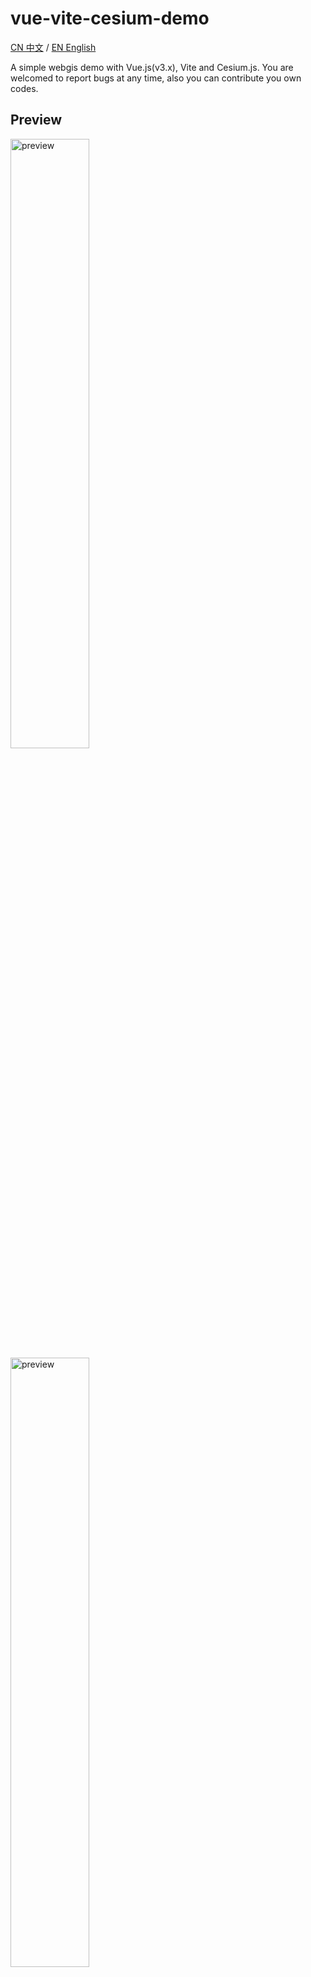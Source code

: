 # vue-vite-cesium-demo
[CN 中文](./README.md) / [EN English](./README-EN.md)

A simple webgis demo with Vue.js(v3.x), Vite and Cesium.js. You are welcomed to report bugs at any time, also you can contribute you own codes. 
## Preview

<img src="https://i.ibb.co/yn50yz5/earth.jpg" width="50%" alt="preview" />

<img src="https://i.ibb.co/HFgPbFB/pushing.jpg" width="50%" alt="preview" />

<img src="https://i.ibb.co/x6KKxVn/jietu.png" width="50%" alt="preview" />

<img src="https://i.ibb.co/7SwqVKK/xxx.png" width="50%" alt="preview" />

<img src="https://i.ibb.co/yPCcMwp/yyy.png" width="50%" alt="preview" />

## ONLINE SITE
[https://lihanqiang.github.io/vue-vite-cesium-demo/](https://lihanqiang.github.io/vue-vite-cesium-demo/)

## Demo strcuture
  - public
  - > geojson
  - > models
  - > plugins
  - > tilesets
  - > setting.js
  - src
  - > assets
  - > cesiumUtils
  - > components
  - > mocks
  - > styles
  - > App.vue
  - > main.js
  ### cesiumUtils:
  CesiumUtils dictionary is obviously significant for this demo, which contains important logics and codes to reach the functions. 
  ## Initiate the demo
  Use npm or yarn tool to build the app dependencies, enter the app root dictionary and run commands below, and you'll see it in the browser at website ```localhost:9999```.
  ```bash
  npm install or yarn
  npm run dev or yarn run dev
  ```
  Run the command `npm run dev`, and the following occurs, try to run command `node .\node_modules\esbuild\install.js` in the root directory.
  ```bash
  Error: spawn H:\node_modules\esbuild\esbuild.exe ENOENT
    at Process.ChildProcess._handle.onexit (node:internal/child_process:282:19)
    at onErrorNT (node:internal/child_process:477:16)
  Emitted 'error' event on ChildProcess instance at:
    at Process.ChildProcess._handle.onexit (node:internal/child_process:288:12)
    at onErrorNT (node:internal/child_process:477:16)
    at processTicksAndRejections (node:internal/process/task_queues:83:21) {
    errno: -4058,
    path: 'H:\node_modules\\esbuild\\esbuild.exe',
    spawnargs: [ '--service=0.12.9', '--ping' ]
  }
  ```
  
  ## About RTSP
  In this demo, RTSP is used to achieve real-time video flow pushing, download the file and run the app.

  ### Download
  download link：https://pan.baidu.com/s/1Hovu2CRr8N7MOlKm1MsPNw?pwd=txvg

  ### Installation
  * unzip the file to dir `D:\rtsp`:

  <img src="https://i.ibb.co/0BFtJ1z/2023-03-16-135523.png" width="50%" alt="preview" />

  * install the file `vc++lib_v2020.8.2.exe` at first.

  ### Running
  * open `cmd` as administrator, enter into dir `D:/rtsp/h5s-r10.8.0330.20-win64-release`.

  * type in the command `regservice.bat` and press enter.

  * type in the command `h5ss.bat` and press enter.

  * press `UAV detection (video streaming)` button, and now you can see the video streaming running in the upper left corner of the screen.
## TIPS
The files `.env.development` and `.env.production` are configs of development and production, the variable `VITE_BUILD_PATH_PREFIX` set `/vue-vite-cesium-demo`, because my website is https://lihanqiang.github.io/vue-vite-cesium-demo/ .

** In general, set `VITE_BUILD_PATH_PREFIX=''` , and run the command `npm run build` , publish your site, it should be no problem.



